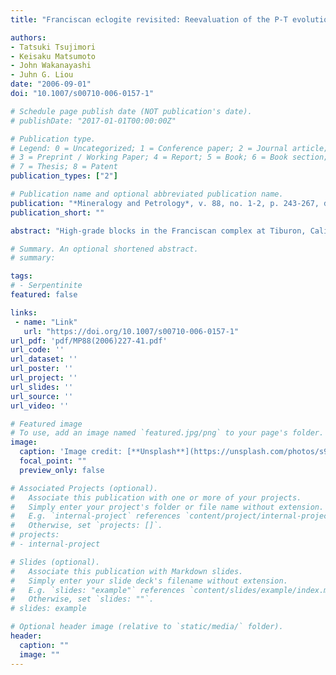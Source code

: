 ```yaml
---
title: "Franciscan eclogite revisited: Reevaluation of the P-T evolution of tectonic blocks from Tiburon Peninsula, California, U.S.A."

authors:
- Tatsuki Tsujimori
- Keisaku Matsumoto
- John Wakanayashi
- Juhn G. Liou
date: "2006-09-01"
doi: "10.1007/s00710-006-0157-1"

# Schedule page publish date (NOT publication's date).
# publishDate: "2017-01-01T00:00:00Z"

# Publication type.
# Legend: 0 = Uncategorized; 1 = Conference paper; 2 = Journal article;
# 3 = Preprint / Working Paper; 4 = Report; 5 = Book; 6 = Book section;
# 7 = Thesis; 8 = Patent
publication_types: ["2"]

# Publication name and optional abbreviated publication name.
publication: "*Mineralogy and Petrology*, v. 88, no. 1-2, p. 243-267, doi:10.1007/s00710-006-0157-1"
publication_short: ""

abstract: "High-grade blocks in the Franciscan complex at Tiburon, California, record relatively low temperature eclogite-facies metamorphism and blueschist-facies overprinting. The eclogite-facies mineral assemblage contains prograde-zoned garnet + omphacite + epidote ± hornblende (katophoritic and barroisitic Ca–Na amphibole) ± glaucophane + phengite (∼3.5 Si p.f.u.) ± paragonite + rutile + quartz. The blueschist-facies mineral assemblage contains chlorite + titanite + glaucophane + epidote ± albite ± phengite (∼3.3 Si p.f.u.). Albite is not stable in the eclogite stage. New calculations based on garnet-omphacite-phengite thermobarometry and THERMOCALC average-P–T calculations yield peak eclogite-facies P–T conditions of P = 2.2–2.5 GPa and T = 550–620 °C; porphyroclastic omphacite with inclusions of garnet and paragonite yields an average-P–T of 1.8 ± 0.2 GPa at 490 ± 70 °C for the pre-peak stage. The inferred counterclockwise hairpin P–T trajectory suggests prograde eclogitization of a relatively “cold” subducting slab, and subsequent exhumation and blueschist-facies recrystallization by a decreasing geotherm. Although an epidote-garnet amphibolitic assemblage is ubiquitous in some blocks, P–T pseudosection analyses imply that the epidote-garnet amphibolitic assemblage is stable during prograde eclogite-facies metamorphism. Available geochronologic data combined with our new insight for the maximum pressure suggest an average exhumation rate of ∼5 km/Ma, as rapid as those of some ultrahigh pressure metamorphic terranes."

# Summary. An optional shortened abstract.
# summary: 

tags: 
# - Serpentinite
featured: false

links:
 - name: "Link"
   url: "https://doi.org/10.1007/s00710-006-0157-1"
url_pdf: 'pdf/MP88(2006)227-41.pdf'
url_code: ''
url_dataset: ''
url_poster: ''
url_project: ''
url_slides: ''
url_source: ''
url_video: ''

# Featured image
# To use, add an image named `featured.jpg/png` to your page's folder. 
image: 
  caption: 'Image credit: [**Unsplash**](https://unsplash.com/photos/s9CC2SKySJM)'
  focal_point: ""
  preview_only: false

# Associated Projects (optional).
#   Associate this publication with one or more of your projects.
#   Simply enter your project's folder or file name without extension.
#   E.g. `internal-project` references `content/project/internal-project/index.md`.
#   Otherwise, set `projects: []`.
# projects:
# - internal-project

# Slides (optional).
#   Associate this publication with Markdown slides.
#   Simply enter your slide deck's filename without extension.
#   E.g. `slides: "example"` references `content/slides/example/index.md`.
#   Otherwise, set `slides: ""`.
# slides: example

# Optional header image (relative to `static/media/` folder).
header:
  caption: ""
  image: ""
---
```

